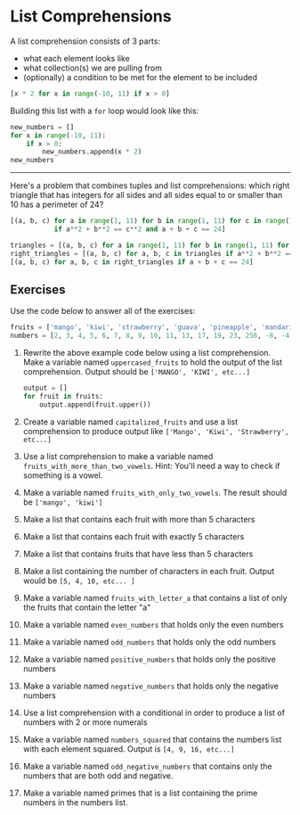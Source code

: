 # List Comprehensions

A list comprehension consists of 3 parts:

- what each element looks like
- what collection(s) we are pulling from
- (optionally) a condition to be met for the element to be included

```python
[x * 2 for x in range(-10, 11) if x > 0]
```

Building this list with a `for` loop would look like this:

```python
new_numbers = []
for x in range(-10, 11):
    if x > 0:
        new_numbers.append(x * 2)
new_numbers
```

---

Here's a problem that combines tuples and list comprehensions: which right
triangle that has integers for all sides and all sides equal to or smaller than
10 has a perimeter of 24?

```python
[(a, b, c) for a in range(1, 11) for b in range(1, 11) for c in range(1, 11)
           if a**2 + b**2 == c**2 and a + b + c == 24]
```

```python
triangles = [(a, b, c) for a in range(1, 11) for b in range(1, 11) for c in range(1, 11)]
right_triangles = [(a, b, c) for a, b, c in triangles if a**2 + b**2 == c**2]
[(a, b, c) for a, b, c in right_triangles if a + b + c == 24]
```

## Exercises

Use the code below to answer all of the exercises:

```python
fruits = ['mango', 'kiwi', 'strawberry', 'guava', 'pineapple', 'mandarin orange']
numbers = [2, 3, 4, 5, 6, 7, 8, 9, 10, 11, 13, 17, 19, 23, 256, -8, -4, -2, 5, -9]
```

1. Rewrite the above example code below using a list comprehension. Make a
   variable named `uppercased_fruits` to hold the output of the list
   comprehension. Output should be `['MANGO', 'KIWI', etc...]`

    ```python
    output = []
    for fruit in fruits:
        output.append(fruit.upper())
    ```

2. Create a variable named `capitalized_fruits` and use a list comprehension
   to produce output like `['Mango', 'Kiwi', 'Strawberry', etc...]`

3. Use a list comprehension to make a variable named
   `fruits_with_more_than_two_vowels`. Hint: You'll need a way to check if
   something is a vowel.

4. Make a variable named `fruits_with_only_two_vowels`. The result should be
   `['mango', 'kiwi']`

5. Make a list that contains each fruit with more than 5 characters

6. Make a list that contains each fruit with exactly 5 characters

7. Make a list that contains fruits that have less than 5 characters

8. Make a list containing the number of characters in each fruit. Output would
   be `[5, 4, 10, etc... ]`

9. Make a variable named `fruits_with_letter_a` that contains a list of only the
   fruits that contain the letter "a"

10. Make a variable named `even_numbers` that holds only the even numbers

11. Make a variable named `odd_numbers` that holds only the odd numbers

12. Make a variable named `positive_numbers` that holds only the positive
    numbers

13. Make a variable named `negative_numbers` that holds only the negative
    numbers

14. Use a list comprehension with a conditional in order to produce a list of
    numbers with 2 or more numerals

15. Make a variable named `numbers_squared` that contains the numbers list with
    each element squared. Output is `[4, 9, 16, etc...]`

16. Make a variable named `odd_negative_numbers` that contains only the numbers
    that are both odd and negative.

17. Make a variable named primes that is a list containing the prime numbers in
    the numbers list.
